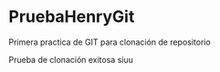 # PruebaHenryGit
Primera practica de GIT  para clonación de repositorio 

Prueba de clonación exitosa siuu